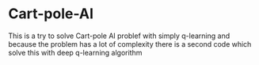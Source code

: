 # Cart-pole-AI

This is a try to solve Cart-pole AI problef 
with simply q-learning and 
because the problem has a lot of complexity 
there is a second code which solve this with
deep q-learning algorithm
